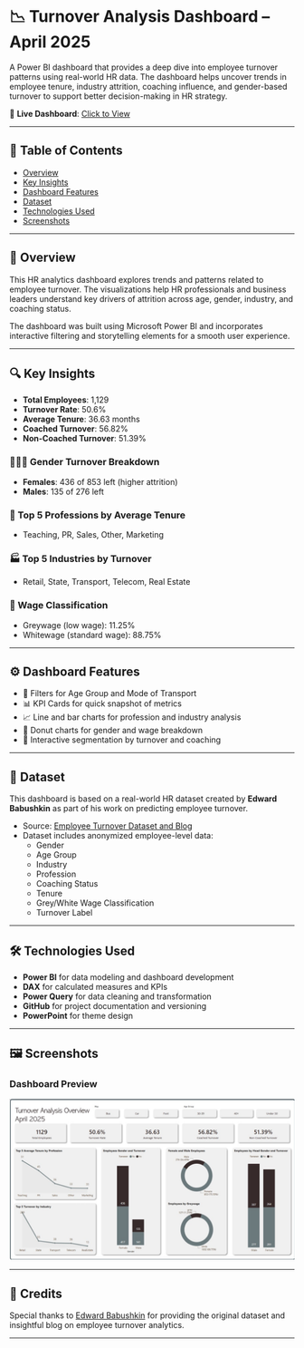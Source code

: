 # 📉 Turnover Analysis Dashboard – April 2025

A Power BI dashboard that provides a deep dive into employee turnover patterns using real-world HR data. The dashboard helps uncover trends in employee tenure, industry attrition, coaching influence, and gender-based turnover to support better decision-making in HR strategy.

🔗 **Live Dashboard**: [Click to View](https://app.powerbi.com/view?r=eyJrIjoiOTZjZDNjMzctZmVjMS00NzhiLTkwZGUtZmVlODgyZjZmMWVkIiwidCI6ImJmZmI5NzQ4LTRhNTEtNDRjOC05MjBmLTkzOGFjNDc5NzFlNSJ9)

---

## 📌 Table of Contents

- [Overview](#overview)
- [Key Insights](#key-insights)
- [Dashboard Features](#dashboard-features)
- [Dataset](#dataset)
- [Technologies Used](#technologies-used)
- [Screenshots](#screenshots)

---

## 🧠 Overview

This HR analytics dashboard explores trends and patterns related to employee turnover. The visualizations help HR professionals and business leaders understand key drivers of attrition across age, gender, industry, and coaching status.

The dashboard was built using Microsoft Power BI and incorporates interactive filtering and storytelling elements for a smooth user experience.

---

## 🔍 Key Insights

- **Total Employees**: 1,129  
- **Turnover Rate**: 50.6%  
- **Average Tenure**: 36.63 months  
- **Coached Turnover**: 56.82%  
- **Non-Coached Turnover**: 51.39%  

### 🧑‍🤝‍🧑 Gender Turnover Breakdown
- **Females**: 436 of 853 left (higher attrition)
- **Males**: 135 of 276 left

### 🏢 Top 5 Professions by Average Tenure
- Teaching, PR, Sales, Other, Marketing

### 🏭 Top 5 Industries by Turnover
- Retail, State, Transport, Telecom, Real Estate

### 💼 Wage Classification
- Greywage (low wage): 11.25%
- Whitewage (standard wage): 88.75%

---

## ⚙️ Dashboard Features

- 🔎 Filters for Age Group and Mode of Transport
- 📊 KPI Cards for quick snapshot of metrics
- 📈 Line and bar charts for profession and industry analysis
- 🧮 Donut charts for gender and wage breakdown
- 🧩 Interactive segmentation by turnover and coaching

---

## 📁 Dataset

This dashboard is based on a real-world HR dataset created by **Edward Babushkin** as part of his work on predicting employee turnover.

- Source: [Employee Turnover Dataset and Blog](https://edwvb.blogspot.com/2017/10/employee-turnover-how-to-predict-individual-risks-of-quitting.html?m=1)
- Dataset includes anonymized employee-level data:
  - Gender
  - Age Group
  - Industry
  - Profession
  - Coaching Status
  - Tenure
  - Grey/White Wage Classification
  - Turnover Label

---

## 🛠 Technologies Used

- **Power BI** for data modeling and dashboard development  
- **DAX** for calculated measures and KPIs  
- **Power Query** for data cleaning and transformation  
- **GitHub** for project documentation and versioning
- **PowerPoint** for theme design

---

## 🖼️ Screenshots

### Dashboard Preview

![Turnover Dashboard](https://github.com/elizabethwanjiku703/Turnover-Analysis-in-Power-BI/blob/main/Dashboard.jpg)

---

## 🙌 Credits

Special thanks to [Edward Babushkin](https://edwvb.blogspot.com) for providing the original dataset and insightful blog on employee turnover analytics.

---

